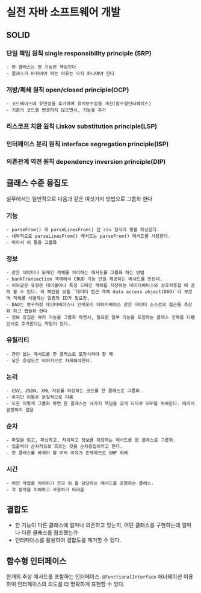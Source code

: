 # 실전 자바 소프트웨어 개발

## SOLID
### 단일 책임 원칙 single responsibility principle (SRP)
	- 한 클래스는 한 기능만 책임진다
	- 클래스가 바뀌어야 하는 이유는 오직 하나여야 한다
### 개방/폐쇄 원칙 open/closed principle(OCP)
	- 코드베이스에 유연성을 추가하여 유지보수성을 개선(함수형인터페이스)
	- 기존의 코드를 변경하지 않으면서, 기능을 추가
### 리스코프 치환 원칙 Liskov substitution principle(LSP)
### 인터페이스 분리 원칙 interface segregation principle(ISP)
### 의존관계 역전 원칙 dependency inversion principle(DIP)

## 클래스 수준 응집도

실무에서는 일반적으로 다음과 같은 여섯가지 방법으로 그룹화 한다
### 기능
	- parseFrom() 과 parseLinesFrom() 은 csv 형식의 행을 파싱한다. 
	- 내부적으로 parseLinesFrom() 메서드는 parseFrom() 메서드를 사용한다.
	- 따라서 이 둘을 그룹화
### 정보
	- 같은 데이터나 도메인 객체를 처리하는 메서드를 그룹화 하는 방법
	- bankTransaction 객체에서 CRUD 기능 만을 제공하는 메서드를 만든다.
	- 이와같은 유형은 테이블이나 특정 도메인 객체를 저장하는 데이터베이스와 상호작용할 때 흔히 볼 수 있다. 이 패턴을 보통 `데이터 접근 객체 data access object(DAO)`라 부르며 객체를 식별하는 일종의 ID가 필요함.
	- DAO는 영구저장 데이터베이스나 인메모리 데이터베이스 같은 데이터 소스로의 접근을 추상화 하고 캡슐화 한다
	- 정보 응집은 여러 기능을 그룹화 하면서, 필요한 일부 기능을 포함하는 클래스 전체를 디펜던시로 추가한다는 약점이 있다.
### 유틸리티
	- 관련 없는 메서드를 한 클래스로 포함시켜야 할 때
	- 낮은 응집도로 이어지므로 자제해야한다.
### 논리
	- CSV, JSON, XML 자료를 파싱하는 코드를 한 클래스로 그룹화.
	- 하지만 이들은 본질적으로 다름
	- 또한 이렇게 그룹화 하면 한 클래스는 네가지 책임을 갖게 되므로 SRP를 위배한다. 따라서 권장하지 않음
### 순차
	- 파일을 읽고, 파싱하고, 처리하고 정보를 저장하는 메서드를 한 클래스로 그룹화.
	- 입출력이 순차적으로 흐르는 것을 순차응집이라고 한다.
	- 한 클래스를 바꿔야 할 여러 이유가 존재하므로 SRP 위배
### 시간
	- 어떤 작업을 처리하기 전과 뒤 를 담당하는 메서드를 포함하는 클래스.
	- 각 동작을 이해하고 사용하기 어려움

## 결합도
- 한 기능이 다른 클래스에 얼마나 의존하고 있는지, 어떤 클래스를 구현하는데 얼마나 다른 클래스를 참조했는가
- 인터페이스를 활용하여 결합도를 제거할 수 있다.

## 함수형 인터페이스

한개의 추상 메서드를 포함하는 인터페이스. `@FunctionalInterface` 애너테이션 이용 하여 인터페이스의 의도를 더 명확하게 표현할 수 있다.




<!--stackedit_data:
eyJoaXN0b3J5IjpbLTkxMzU2NjQ4Myw2MTIyNzIxODUsLTMzMj
I5ODMwLDIxMTc3NDUxMzAsMTQxNDg1ODYwNiwtNTcxNDc5NDEz
XX0=
-->